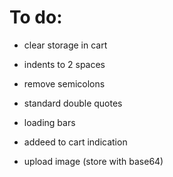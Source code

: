 # To do:
- clear storage in cart

- indents to 2 spaces
- remove semicolons
- standard double quotes

- loading bars
- addeed to cart indication
- upload image (store with base64)